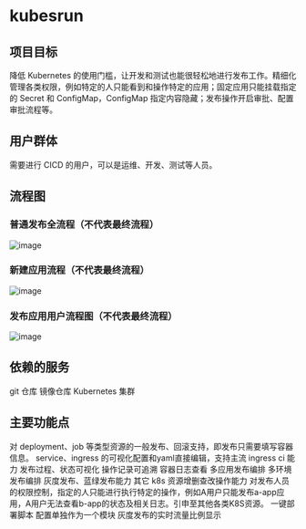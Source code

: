 # kubesrun
## 项目目标
降低 Kubernetes 的使用门槛，让开发和测试也能很轻松地进行发布工作。精细化管理各类权限，例如特定的人只能看到和操作特定的应用；固定应用只能挂载指定的 Secret 和 ConfigMap，ConfigMap 指定内容隐藏；发布操作开启审批、配置审批流程等。
## 用户群体
需要进行 CICD 的用户，可以是运维、开发、测试等人员。
## 流程图
### 普通发布全流程（不代表最终流程）
![image](https://user-images.githubusercontent.com/38366752/163560148-a65fa706-a79d-4686-a765-e2285aa88aee.png)

### 新建应用流程（不代表最终流程）
![image](https://user-images.githubusercontent.com/38366752/163560252-90840245-f923-4e21-937c-f4e87c29f337.png)

### 发布应用用户流程图（不代表最终流程）
![image](https://user-images.githubusercontent.com/38366752/163560273-9e3fce52-102b-4611-bf4a-7d89d69035a3.png)

## 依赖的服务
git 仓库
镜像仓库
Kubernetes 集群
## 主要功能点
对 deployment、job 等类型资源的一般发布、回滚支持，即发布只需要填写容器信息。
service、ingress 的可视化配置和yaml直接编辑，支持主流 ingress 
ci 能力
发布过程、状态可视化
操作记录可追溯
容器日志查看
多应用发布编排
多环境发布编排
灰度发布、蓝绿发布能力
其它 k8s 资源增删查改操作能力
对发布人员的权限控制，指定的人只能进行执行特定的操作，例如A用户只能发布a-app应用，A用户无法查看b-app的状态及相关日志。引申至其他各类K8S资源。
一键部署脚本
配置单独作为一个模块
灰度发布的实时流量比例显示
